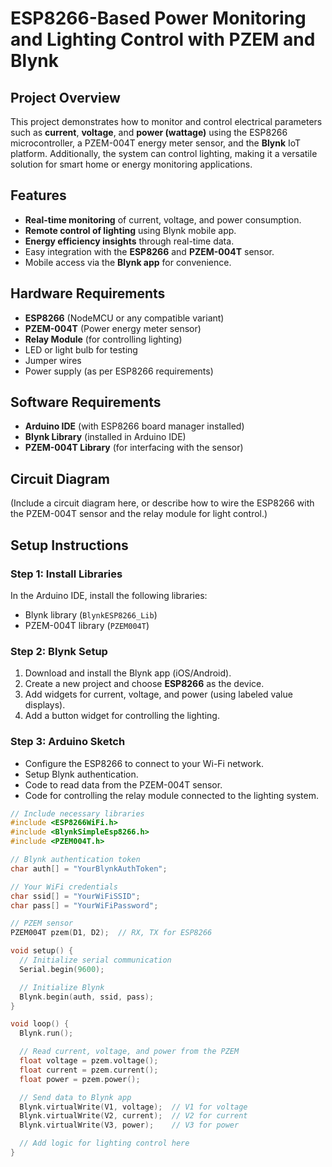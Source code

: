 # ESP8266-Based Power Monitoring and Lighting Control with PZEM and Blynk

## Project Overview
This project demonstrates how to monitor and control electrical parameters such as **current**, **voltage**, and **power (wattage)** using the ESP8266 microcontroller, a PZEM-004T energy meter sensor, and the **Blynk** IoT platform. Additionally, the system can control lighting, making it a versatile solution for smart home or energy monitoring applications.

## Features
- **Real-time monitoring** of current, voltage, and power consumption.
- **Remote control of lighting** using Blynk mobile app.
- **Energy efficiency insights** through real-time data.
- Easy integration with the **ESP8266** and **PZEM-004T** sensor.
- Mobile access via the **Blynk app** for convenience.

## Hardware Requirements
- **ESP8266** (NodeMCU or any compatible variant)
- **PZEM-004T** (Power energy meter sensor)
- **Relay Module** (for controlling lighting)
- LED or light bulb for testing
- Jumper wires
- Power supply (as per ESP8266 requirements)

## Software Requirements
- **Arduino IDE** (with ESP8266 board manager installed)
- **Blynk Library** (installed in Arduino IDE)
- **PZEM-004T Library** (for interfacing with the sensor)

## Circuit Diagram
(Include a circuit diagram here, or describe how to wire the ESP8266 with the PZEM-004T sensor and the relay module for light control.)

## Setup Instructions
### Step 1: Install Libraries
In the Arduino IDE, install the following libraries:
- Blynk library (`BlynkESP8266_Lib`)
- PZEM-004T library (`PZEM004T`)

### Step 2: Blynk Setup
1. Download and install the Blynk app (iOS/Android).
2. Create a new project and choose **ESP8266** as the device.
3. Add widgets for current, voltage, and power (using labeled value displays).
4. Add a button widget for controlling the lighting.

### Step 3: Arduino Sketch
- Configure the ESP8266 to connect to your Wi-Fi network.
- Setup Blynk authentication.
- Code to read data from the PZEM-004T sensor.
- Code for controlling the relay module connected to the lighting system.

```cpp
// Include necessary libraries
#include <ESP8266WiFi.h>
#include <BlynkSimpleEsp8266.h>
#include <PZEM004T.h>

// Blynk authentication token
char auth[] = "YourBlynkAuthToken";

// Your WiFi credentials
char ssid[] = "YourWiFiSSID";
char pass[] = "YourWiFiPassword";

// PZEM sensor
PZEM004T pzem(D1, D2);  // RX, TX for ESP8266

void setup() {
  // Initialize serial communication
  Serial.begin(9600);

  // Initialize Blynk
  Blynk.begin(auth, ssid, pass);
}

void loop() {
  Blynk.run();

  // Read current, voltage, and power from the PZEM
  float voltage = pzem.voltage();
  float current = pzem.current();
  float power = pzem.power();

  // Send data to Blynk app
  Blynk.virtualWrite(V1, voltage);  // V1 for voltage
  Blynk.virtualWrite(V2, current);  // V2 for current
  Blynk.virtualWrite(V3, power);    // V3 for power

  // Add logic for lighting control here
}

